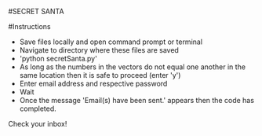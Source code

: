 #SECRET SANTA

#Instructions
- Save files locally and open command prompt or terminal
- Navigate to directory where these files are saved
- 'python secretSanta.py'
- As long as the numbers in the vectors do not equal one another in the same location then it is safe to proceed (enter 'y')
- Enter email address and respective password
- Wait
- Once the message 'Email(s) have been sent.' appears then the code has completed.

Check your inbox!